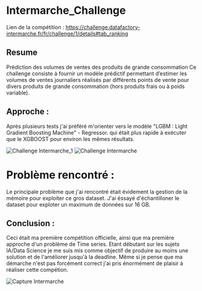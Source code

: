 # Intermarche_Challenge

Lien de la compétition :
https://challenge.datafactory-intermarche.fr/fr/challenge/1/details#tab_ranking

## Resume
Prédiction des volumes de ventes des produits de grande consommation  Ce challenge consiste à fournir un modèle prédictif permettant d’estimer les volumes de ventes journaliers réalisés par différents points de vente pour divers produits de grande consommation (hors produits frais ou à poids variable).

## Approche :
Après plusieurs tests j'ai préféré m'orienter vers le modèle "LGBM : Light Gradient Boosting Machine" - Regressor. qui était plus rapide à exécuter que le XGBOOST pour environ les mêmes résultats.

![Challenge Intermarche_1](https://user-images.githubusercontent.com/64421607/124708069-fdba4c80-def9-11eb-90eb-a4974aa15014.png)
![Challenge Intermarche](https://user-images.githubusercontent.com/64421607/124708077-001ca680-defa-11eb-9835-b004f19475f5.png)

# Problème rencontré : 
Le principale problème que j'ai rencontré était évidement la gestion de la mémoire pour exploiter ce gros dataset.
J'ai éssayé d'échantilloner le dataset pour exploter un maximum de données sur 16 GB.

## Conclusion :
Ceci était ma première compétition officielle, ainsi que ma première approche d'un problème de Time series.
Etant débutant sur les sujets IA/Data Science je me suis mis comme objectif de produire au moins une solution et de l'améliorer jusqu'à la deadline.
Même si je pense que ma démarche n'est pas forcément correct j'ai pris énormément de plaisir à réaliser cette compétion.

![Capture Intermarche](https://user-images.githubusercontent.com/64421607/124708406-86d18380-defa-11eb-949b-0430040a8f2c.JPG)




